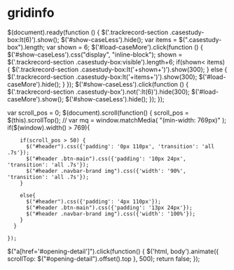# gridinfo

<!-- load more and less jquery code -->
$(document).ready(function () {
  $('.trackrecord-section .casestudy-box:lt(6)').show();
  $('#show-caseLess').hide();
  var items =  $(".casestudy-box").length;
  var shown =  6;
  $('#load-caseMore').click(function () {
      $('#show-caseLess').css("display", "inline-block");
      shown = $('.trackrecord-section .casestudy-box:visible').length+6;
      if(shown< items) {
        $('.trackrecord-section .casestudy-box:lt('+shown+')').show(300);
      } else {
        $('.trackrecord-section .casestudy-box:lt('+items+')').show(300);
        $('#load-caseMore').hide();
      }
  });
  $('#show-caseLess').click(function () {
      $('.trackrecord-section .casestudy-box').not(':lt(6)').hide(300);
      $('#load-caseMore').show();
      $('#show-caseLess').hide();
  });
});


<!-- header smoth fixed jquery code -->
var scroll_pos = 0;
$(document).scroll(function() { 
  scroll_pos = $(this).scrollTop();
      // var mq = window.matchMedia( "(min-width: 769px)" );
      if($(window).width() > 769){

        if(scroll_pos > 50) {
          $("#header").css({'padding': '0px 110px', 'transition': 'all .7s'});
          $("#header .btn-main").css({'padding': '10px 24px', 'transition': 'all .7s'});
          $("#header .navbar-brand img").css({'width': '90%', 'transition': 'all .7s'});
        }

        else{
          $("#header").css({'padding': '4px 110px'});   
          $("#header .btn-main").css({'padding': '13px 24px'});               
          $("#header .navbar-brand img").css({'width': '100%'});                   
        } 
      }
      
    });
    
<!--   smooth scroll on click jquery code -->
$("a[href='#opening-detail']").click(function() {
  $('html, body').animate({
    scrollTop: $("#opening-detail").offset().top
  }, 500);
  return false;
});
